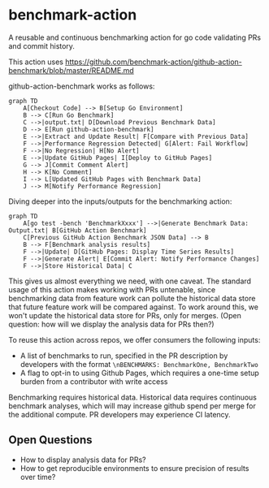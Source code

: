 # benchmark-action

A reusable and continuous benchmarking action for go code validating PRs and commit history. 

This action uses https://github.com/benchmark-action/github-action-benchmark/blob/master/README.md

github-action-benchmark works as follows:

```mermaid
graph TD
    A[Checkout Code] --> B[Setup Go Environment]
    B --> C[Run Go Benchmark]
    C -->|output.txt| D[Download Previous Benchmark Data]
    D --> E[Run github-action-benchmark]
    E -->|Extract and Update Result| F[Compare with Previous Data]
    F -->|Performance Regression Detected| G[Alert: Fail Workflow]
    F -->|No Regression| H[No Alert]
    E -->|Update GitHub Pages| I[Deploy to GitHub Pages]
    G --> J[Commit Comment Alert]
    H --> K[No Comment]
    I --> L[Updated GitHub Pages with Benchmark Data]
    J --> M[Notify Performance Regression]
```

Diving deeper into the inputs/outputs for the benchmarking action:

```mermaid
graph TD
    A[go test -bench 'BenchmarkXxxx'] -->|Generate Benchmark Data: Output.txt| B[GitHub Action Benchmark]
    C[Previous GitHub Action Benchmark JSON Data] --> B
    B --> F[Benchmark analysis results]
    F -->|Update| D[GitHub Pages: Display Time Series Results]
    F -->|Generate Alert| E[Commit Alert: Notify Performance Changes]
    F -->|Store Historical Data| C
```

This gives us almost everything we need, with one caveat. The standard usage of this action makes working with PRs untenable, since benchmarking data from feature work can pollute the historical data store that future feature work will be compared against. To work around this, we won't update the historical data store for PRs, only for merges. (Open question: how will we display the analysis data for PRs then?)

To reuse this action across repos, we offer consumers the following inputs:
- A list of benchmarks to run, specified in the PR description by developers with the format `\nBENCHMARKS: BenchmarkOne, BenchmarkTwo`
- A flag to opt-in to using Github Pages, which requires a one-time setup burden from a contributor with write access

Benchmarking requires historical data. Historical data requires continuous benchmark analyses, which will may increase github spend per merge for the additional compute. PR developers may experience CI latency.

## Open Questions
- How to display analysis data for PRs?
- How to get reproducible environments to ensure precision of results over time?